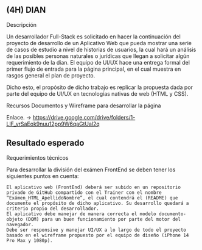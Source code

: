 ## (4H) DIAN

Descripción

Un desarrollador Full-Stack es solicitado en hacer la continuación del proyecto de desarrollo de un Aplicativo Web que pueda mostrar una serie de casos de estudio a nivel de historias de usuarios, la cual hará un análisis de las posibles personas naturales o jurídicas que llegan a solicitar algún requerimiento de la dian. El equipo de UI/UX hace una entrega formal del primer flujo de entrada para la página principal, en el cual muestra en rasgos general el plan de proyecto.


Dicho esto, el propósito de dicho trabajo es replicar la propuesta dada por parte del equipo de UI/UX en tecnologías nativas de web (HTML y CSS).


Recursos
Documentos y Wireframe para desarrollar la página

Enlace. -> https://drive.google.com/drive/folders/1-LlF_vrSaEok9nuu12pp9W6qaGtUal2q


## Resultado esperado

Requerimientos técnicos

Para desarrollar la división del exámen FrontEnd se deben tener los siguientes puntos en cuenta:

    El aplicativo web (FrontEnd) deberá ser subido en un repositorio privado de GitHub compartido con el Trainer con el nombre “Exámen_HTML_ApellidoNombre”, el cual contendrá el (README) que documente el propósito de dicho aplicativo. Su desarrollo quedará a criterio propio del desarrollador.
    El aplicativo debe manejar de manera correcta el modelo documento-objeto (DOM) para un buen funcionamiento por parte del motor del navegador.
    Debe ser responsive y manejar UI/UX a lo largo de todo el proyecto basado en el wireframe propuesto por el equipo de diseño (iPhone 14 Pro Max y 1080p).